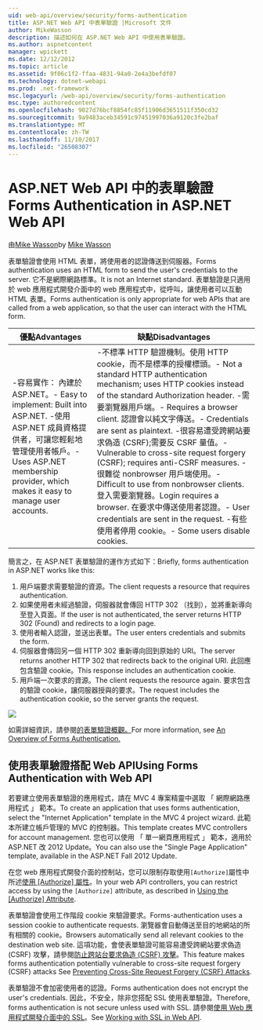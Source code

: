 ```yaml
---
uid: web-api/overview/security/forms-authentication
title: ASP.NET Web API 中表單驗證 |Microsoft 文件
author: MikeWasson
description: 描述如何在 ASP.NET Web API 中使用表單驗證。
ms.author: aspnetcontent
manager: wpickett
ms.date: 12/12/2012
ms.topic: article
ms.assetid: 9f06c1f2-ffaa-4831-94a0-2e4a3befdf07
ms.technology: dotnet-webapi
ms.prod: .net-framework
msc.legacyurl: /web-api/overview/security/forms-authentication
msc.type: authoredcontent
ms.openlocfilehash: 9027d76bcf8854fc85f11906d3651511f350cd32
ms.sourcegitcommit: 9a9483aceb34591c97451997036a9120c3fe2baf
ms.translationtype: MT
ms.contentlocale: zh-TW
ms.lasthandoff: 11/10/2017
ms.locfileid: "26508307"
---
```

<a name="forms-authentication-in-aspnet-web-api"></a><span data-ttu-id="0d369-103">ASP.NET Web API 中的表單驗證</span><span class="sxs-lookup"><span data-stu-id="0d369-103">Forms Authentication in ASP.NET Web API</span></span>
====================
<span data-ttu-id="0d369-104">由[Mike Wasson](https://github.com/MikeWasson)</span><span class="sxs-lookup"><span data-stu-id="0d369-104">by [Mike Wasson](https://github.com/MikeWasson)</span></span>

<span data-ttu-id="0d369-105">表單驗證會使用 HTML 表單，將使用者的認證傳送到伺服器。</span><span class="sxs-lookup"><span data-stu-id="0d369-105">Forms authentication uses an HTML form to send the user's credentials to the server.</span></span> <span data-ttu-id="0d369-106">它不是網際網路標準。</span><span class="sxs-lookup"><span data-stu-id="0d369-106">It is not an Internet standard.</span></span> <span data-ttu-id="0d369-107">表單驗證是只適用於 web 應用程式開發介面中的 web 應用程式中，從呼叫，讓使用者可以互動 HTML 表單。</span><span class="sxs-lookup"><span data-stu-id="0d369-107">Forms authentication is only appropriate for web APIs that are called from a web application, so that the user can interact with the HTML form.</span></span>

| <span data-ttu-id="0d369-108">優點</span><span class="sxs-lookup"><span data-stu-id="0d369-108">Advantages</span></span> | <span data-ttu-id="0d369-109">缺點</span><span class="sxs-lookup"><span data-stu-id="0d369-109">Disadvantages</span></span> |
| --- | --- |
| <span data-ttu-id="0d369-110">-容易實作： 內建於 ASP.NET。</span><span class="sxs-lookup"><span data-stu-id="0d369-110">- Easy to implement: Built into ASP.NET.</span></span> <span data-ttu-id="0d369-111">-使用 ASP.NET 成員資格提供者，可讓您輕鬆地管理使用者帳戶。</span><span class="sxs-lookup"><span data-stu-id="0d369-111">- Uses ASP.NET membership provider, which makes it easy to manage user accounts.</span></span> | <span data-ttu-id="0d369-112">-不標準 HTTP 驗證機制。使用 HTTP cookie，而不是標準的授權標頭。</span><span class="sxs-lookup"><span data-stu-id="0d369-112">- Not a standard HTTP authentication mechanism; uses HTTP cookies instead of the standard Authorization header.</span></span> <span data-ttu-id="0d369-113">-需要瀏覽器用戶端。</span><span class="sxs-lookup"><span data-stu-id="0d369-113">- Requires a browser client.</span></span> <span data-ttu-id="0d369-114">認證會以純文字傳送。</span><span class="sxs-lookup"><span data-stu-id="0d369-114">- Credentials are sent as plaintext.</span></span> <span data-ttu-id="0d369-115">-很容易遭受跨網站要求偽造 (CSRF);需要反 CSRF 量值。</span><span class="sxs-lookup"><span data-stu-id="0d369-115">- Vulnerable to cross-site request forgery (CSRF); requires anti-CSRF measures.</span></span> <span data-ttu-id="0d369-116">-很難從 nonbrowser 用戶端使用。</span><span class="sxs-lookup"><span data-stu-id="0d369-116">- Difficult to use from nonbrowser clients.</span></span> <span data-ttu-id="0d369-117">登入需要瀏覽器。</span><span class="sxs-lookup"><span data-stu-id="0d369-117">Login requires a browser.</span></span> <span data-ttu-id="0d369-118">在要求中傳送使用者認證。</span><span class="sxs-lookup"><span data-stu-id="0d369-118">- User credentials are sent in the request.</span></span> <span data-ttu-id="0d369-119">-有些使用者停用 cookie。</span><span class="sxs-lookup"><span data-stu-id="0d369-119">- Some users disable cookies.</span></span> |

<span data-ttu-id="0d369-120">簡言之，在 ASP.NET 表單驗證的運作方式如下：</span><span class="sxs-lookup"><span data-stu-id="0d369-120">Briefly, forms authentication in ASP.NET works like this:</span></span>

1. <span data-ttu-id="0d369-121">用戶端要求需要驗證的資源。</span><span class="sxs-lookup"><span data-stu-id="0d369-121">The client requests a resource that requires authentication.</span></span>
2. <span data-ttu-id="0d369-122">如果使用者未經過驗證，伺服器就會傳回 HTTP 302 （找到），並將重新導向至登入頁面。</span><span class="sxs-lookup"><span data-stu-id="0d369-122">If the user is not authenticated, the server returns HTTP 302 (Found) and redirects to a login page.</span></span>
3. <span data-ttu-id="0d369-123">使用者輸入認證，並送出表單。</span><span class="sxs-lookup"><span data-stu-id="0d369-123">The user enters credentials and submits the form.</span></span>
4. <span data-ttu-id="0d369-124">伺服器會傳回另一個 HTTP 302 重新導向回到原始的 URI。</span><span class="sxs-lookup"><span data-stu-id="0d369-124">The server returns another HTTP 302 that redirects back to the original URI.</span></span> <span data-ttu-id="0d369-125">此回應包含驗證 cookie。</span><span class="sxs-lookup"><span data-stu-id="0d369-125">This response includes an authentication cookie.</span></span>
5. <span data-ttu-id="0d369-126">用戶端一次要求的資源。</span><span class="sxs-lookup"><span data-stu-id="0d369-126">The client requests the resource again.</span></span> <span data-ttu-id="0d369-127">要求包含的驗證 cookie，讓伺服器授與的要求。</span><span class="sxs-lookup"><span data-stu-id="0d369-127">The request includes the authentication cookie, so the server grants the request.</span></span>

![](forms-authentication/_static/image1.png)

<span data-ttu-id="0d369-128">如需詳細資訊，請參閱[的表單驗證概觀。](../../../web-forms/overview/older-versions-security/introduction/an-overview-of-forms-authentication-cs.md)</span><span class="sxs-lookup"><span data-stu-id="0d369-128">For more information, see [An Overview of Forms Authentication.](../../../web-forms/overview/older-versions-security/introduction/an-overview-of-forms-authentication-cs.md)</span></span>

## <a name="using-forms-authentication-with-web-api"></a><span data-ttu-id="0d369-129">使用表單驗證搭配 Web API</span><span class="sxs-lookup"><span data-stu-id="0d369-129">Using Forms Authentication with Web API</span></span>

<span data-ttu-id="0d369-130">若要建立使用表單驗證的應用程式，請在 MVC 4 專案精靈中選取 「 網際網路應用程式 」 範本。</span><span class="sxs-lookup"><span data-stu-id="0d369-130">To create an application that uses forms authentication, select the "Internet Application" template in the MVC 4 project wizard.</span></span> <span data-ttu-id="0d369-131">此範本所建立帳戶管理的 MVC 的控制器。</span><span class="sxs-lookup"><span data-stu-id="0d369-131">This template creates MVC controllers for account management.</span></span> <span data-ttu-id="0d369-132">您也可以使用 「 單一網頁應用程式 」 範本，適用於 ASP.NET 改 2012 Update。</span><span class="sxs-lookup"><span data-stu-id="0d369-132">You can also use the "Single Page Application" template, available in the ASP.NET Fall 2012 Update.</span></span>

<span data-ttu-id="0d369-133">在您 web 應用程式開發介面的控制站，您可以限制存取使用`[Authorize]`屬性中所述[使用 [Authorize] 屬性](authentication-and-authorization-in-aspnet-web-api.md#auth3)。</span><span class="sxs-lookup"><span data-stu-id="0d369-133">In your web API controllers, you can restrict access by using the `[Authorize]` attribute, as described in [Using the [Authorize] Attribute](authentication-and-authorization-in-aspnet-web-api.md#auth3).</span></span>

<span data-ttu-id="0d369-134">表單驗證會使用工作階段 cookie 來驗證要求。</span><span class="sxs-lookup"><span data-stu-id="0d369-134">Forms-authentication uses a session cookie to authenticate requests.</span></span> <span data-ttu-id="0d369-135">瀏覽器會自動傳送至目的地網站的所有相關的 cookie。</span><span class="sxs-lookup"><span data-stu-id="0d369-135">Browsers automatically send all relevant cookies to the destination web site.</span></span> <span data-ttu-id="0d369-136">這項功能，會使表單驗證可能容易遭受跨網站要求偽造 (CSRF) 攻擊，請參閱[防止跨站台要求偽造 (CSRF) 攻擊](preventing-cross-site-request-forgery-csrf-attacks.md)。</span><span class="sxs-lookup"><span data-stu-id="0d369-136">This feature makes forms authentication potentially vulnerable to cross-site request forgery (CSRF) attacks See [Preventing Cross-Site Request Forgery (CSRF) Attacks](preventing-cross-site-request-forgery-csrf-attacks.md).</span></span>

<span data-ttu-id="0d369-137">表單驗證不會加密使用者的認證。</span><span class="sxs-lookup"><span data-stu-id="0d369-137">Forms authentication does not encrypt the user's credentials.</span></span> <span data-ttu-id="0d369-138">因此，不安全，除非您搭配 SSL 使用表單驗證。</span><span class="sxs-lookup"><span data-stu-id="0d369-138">Therefore, forms authentication is not secure unless used with SSL.</span></span> <span data-ttu-id="0d369-139">請參閱[使用 Web 應用程式開發介面中的 SSL](working-with-ssl-in-web-api.md)。</span><span class="sxs-lookup"><span data-stu-id="0d369-139">See [Working with SSL in Web API](working-with-ssl-in-web-api.md).</span></span>
